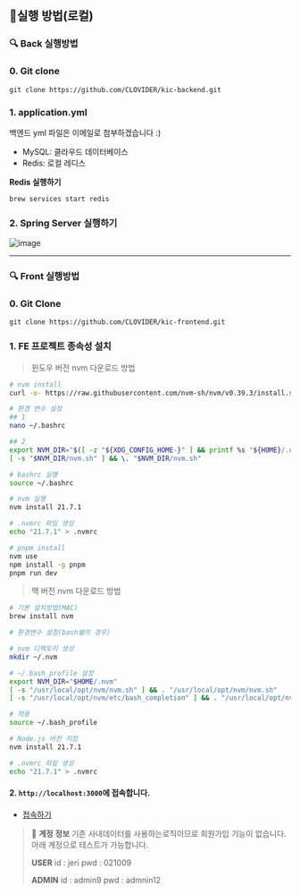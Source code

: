 ## 📌실행 방법(로컬)

### 🔍 Back 실행방법

### 0. Git clone

`git clone https://github.com/CLOVIDER/kic-backend.git`

### 1. application.yml

백엔드 yml 파일은 이메일로 첨부하겠습니다 :)

- MySQL: 클라우드 데이터베이스
- Redis: 로컬 레디스

**Redis 실행하기**

`brew services start redis`

### 2. Spring Server 실행하기

![image](https://github.com/user-attachments/assets/90995c32-4fb8-4112-9888-5486e6416beb)

---

### 🔍 Front 실행방법

### 0. Git Clone

`git clone https://github.com/CLOVIDER/kic-frontend.git`

### 1. FE 프로젝트  종속성 설치
> 윈도우 버전 nvm 다운로드 방법
      
```bash
# nvm install
curl -o- https://raw.githubusercontent.com/nvm-sh/nvm/v0.39.3/install.sh | bash

# 환경 변수 설정
## 1
nano ~/.bashrc

## 2
export NVM_DIR="$([ -z "${XDG_CONFIG_HOME-}" ] && printf %s "${HOME}/.nvm" || printf %s "${XDG_CONFIG_HOME}/nvm")"
[ -s "$NVM_DIR/nvm.sh" ] && \. "$NVM_DIR/nvm.sh"

# bashrc 실행
source ~/.bashrc

# nvm 실행
nvm install 21.7.1

# .nvmrc 파일 생성
echo "21.7.1" > .nvmrc

# pnpm install
nvm use
npm install -g pnpm
pnpm run dev
```

> 맥 버전 nvm 다운로드 방법
      
```bash
# 기본 설치방법(MAC)
brew install nvm

# 환경변수 설정(bash쉘의 경우)

# nvm 디렉토리 생성
mkdir ~/.nvm

# ~/.bash_profile 설정
export NVM_DIR="$HOME/.nvm"
[ -s "/usr/local/opt/nvm/nvm.sh" ] && . "/usr/local/opt/nvm/nvm.sh"
[ -s "/usr/local/opt/nvm/etc/bash_completion" ] && . "/usr/local/opt/nvm/etc/bash_completion"

# 적용
source ~/.bash_profile

# Node.js 버전 지정
nvm install 21.7.1

# .nvmrc 파일 생성
echo "21.7.1" > .nvmrc  
```

#### 2. `http://localhost:3000`에 접속합니다.

- [접속하기](http://localhost:3000)


> 👥 **계정 정보**
> 기존 사내데이터를 사용하는로직이므로 회원가입 기능이 없습니다. 
> 아래 계정으로 테스트가 가능합니다.
>
>**USER**
>id : jeri
>pwd : 021009
>
> **ADMIN**
>id : admin9
>pwd : admnin12

